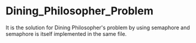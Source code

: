 # Dining_Philosopher_Problem
It is the solution for Dining Philosopher's problem by using semaphore and semaphore is itself implemented in the same file. 
